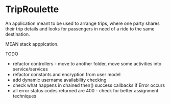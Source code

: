 TripRoulette
=========

An application meant to be used to arrange trips, where one party shares their trip details and looks for passengers in need of a ride to the same destination.

MEAN stack appplcation.


TODO
- refactor controllers - move to another folder, move some activities into service/services
- refactor constants and encryption from user model
- add dynamic username availability checking
- check what happens in chained then() success callbacks if Error occurs
- all error status codes returned are 400 - check for better assignment techniques